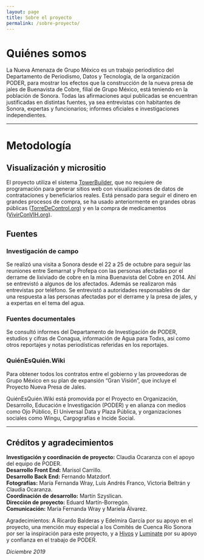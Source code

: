 ```yaml
---
layout: page
title: Sobre el proyecto
permalink: /sobre-proyecto/
---
```


# Quiénes somos

La Nueva Amenaza de Grupo México es un trabajo periodístico del Departamento de Periodismo, Datos y Tecnología, de la organización PODER, para mostrar los efectos que la construcción de la nueva presa de jales de Buenavista de Cobre, filial de Grupo México, está teniendo en la población de Sonora. Todas las afirmaciones aquí publicadas se encuentran justificadas en distintas fuentes, ya sea entrevistas con habitantes de Sonora, expertas y funcionarios; informes oficiales e investigaciones independientes. 

--- 

# Metodología

## Visualización y micrositio

El proyecto utiliza el sistema [TowerBuilder](https://towerbuilder.readthedocs.io/es/latest/),  que no requiere de programación para generar sitios web con visualizaciones de datos de contrataciones y beneficiarios reales. Está pensado para seguir el dinero en grandes procesos de compra, se ha usado anteriormente en grandes obras públicas ([TorreDeControl.org](https://torredecontrol.projectpoder.org/)) y en la compra de medicamentos ([VivirConVIH.org](http://livingwithhiv.org/)).
  
  
## Fuentes

### Investigación de campo

Se realizó una visita a Sonora desde el 22 a 25 de octubre para seguir las reuniones entre Semarnat y Profepa con las personas afectadas por el derrame de lixiviado de cobre en la mina Buenavista del Cobre en 2014. Ahí se entrevistó a algunos de los afectados. Además se realizaron más entrevistas por teléfono.
Se entrevistó a autoridades responsables de dar una respuesta a las personas afectadas por el derrame y la presa de jales, y a expertas en el tema del agua.

### Fuentes documentales

Se consultó informes del Departamento de Investigación de PODER, estudios y cifras de Conagua, información de Agua para Todxs, así como otros reportajes y notas periodísticas referidas en los reportajes.

### QuiénEsQuién.Wiki

Para obtener todos los contratos entre el gobierno y las proveedoras de Grupo México en su plan de expansión “Gran Visión”, que incluye el Proyecto Nueva Presa de Jales. 

QuiénEsQuién.Wiki está promovida por el Proyecto en Organización, Desarrollo, Educación e Investigación (PODER) y en alianza con medios como Ojo Público, El Universal Data y Plaza Pública, y organizaciones sociales como Wingu, Cargografías e Incide Social.

---
  
## Créditos y agradecimientos

**Investigación y coordinación de proyecto:** Claudia Ocaranza con el apoyo del equipo de PODER.    
**Desarrollo Front End:** Marisol Carrillo.  
**Desarrollo Back End:** Fernando Matzdorf.  
**Fotografías:** María Fernanda Wray, Luis Andrés Franco, Victoria Beltrán y Claudia Ocaranza.  
**Coordinación de desarrollo:** Martín Szyslican.  
**Dirección de proyecto:** Eduard Martín-Borregón.  
**Comunicación:** María Fernanda Wray y Mariela Álvarez.  

Agradecimientos: A Ricardo Balderas y Edelmira García por su apoyo en el proyecto, una mención muy especial a los Comités de Cuenca Río Sonora por ser la inspiración para este proyecto, y a [Hivos](https://www.hivos.org/) y [Luminate](https://luminategroup.com/) por su apoyo y confianza en el trabajo de PODER.

*Diciembre 2019*
